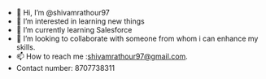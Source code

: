 - 👋 Hi, I’m @shivamrathour97
- 👀 I’m interested in learning new things
- 🌱 I’m currently learning Salesforce
- 💞️ I’m looking to collaborate with someone from whom i can enhance my skills.  
- 📫 How to reach me :shivamrathour97@gmail.com.
- Contact number: 8707738311

<!---
shivamrathour97/shivamrathour97 is a ✨ special ✨ repository because its `README.md` (this file) appears on your GitHub profile.
You can click the Preview link to take a look at your changes.
--->
